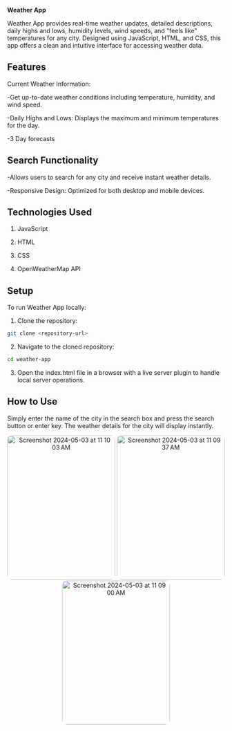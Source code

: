 **Weather App**


Weather App provides real-time weather updates, detailed descriptions, daily highs and lows, humidity levels, wind speeds, and "feels like" temperatures for any city. Designed using JavaScript, HTML, and CSS, this app offers a clean and intuitive interface for accessing weather data.


## Features


Current Weather Information: 


-Get up-to-date weather conditions including temperature, humidity, and wind speed.


-Daily Highs and Lows: Displays the maximum and minimum temperatures for the day.

-3 Day forecasts 

## Search Functionality


-Allows users to search for any city and receive instant weather details.


-Responsive Design: Optimized for both desktop and mobile devices.

## Technologies Used


1. JavaScript


2. HTML


3. CSS


4. OpenWeatherMap API

## Setup


To run Weather App locally:

1. Clone the repository:
```bash
git clone <repository-url>
```
2. Navigate to the cloned repository:
```bash
cd weather-app
```

3. Open the index.html file in a browser with a live server plugin to handle local server operations.


## How to Use
Simply enter the name of the city in the search box and press the search button or enter key. The weather details for the city will display instantly.


<p align="center">
  <img width="250" height="333" style="border-radius: 10px" alt="Screenshot 2024-05-03 at 11 10 03 AM" src="https://github.com/stringsc/WeatherApp/assets/122483725/01e8c205-86e6-43f4-a699-435b7a0689d4">

  <img width="250" height="333" style="border-radius: 10px" alt="Screenshot 2024-05-03 at 11 09 37 AM" src="https://github.com/stringsc/WeatherApp/assets/122483725/60bba8cb-9ff6-45a4-9be8-b7dc90b8d1e9">

  <img width="250" height="333" style="border-radius: 10px" alt="Screenshot 2024-05-03 at 11 09 00 AM" src="https://github.com/stringsc/WeatherApp/assets/122483725/18e3a3e6-7691-49ba-8e40-63115edacdb6">


</p>


